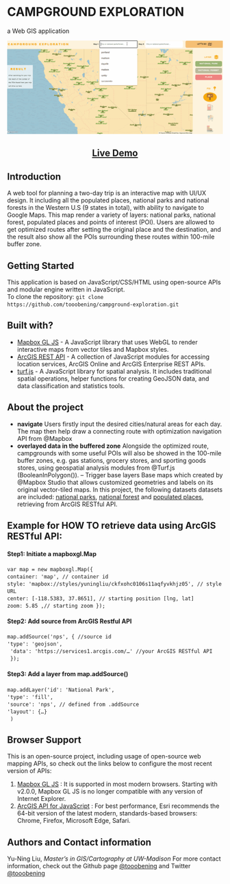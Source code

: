 # CAMPGROUND EXPLORATION
a Web GIS application

![Image of Yaktocat](./img/gif/gif.gif)

<h2 align="center"><a  href="https://tooobening.github.io/campground-exploration/">Live Demo</a></h2>

## Introduction

A web tool for planning a two-day trip is an interactive map with UI/UX design. It including all the populated places, national parks and national forests in the Western U.S (9 states in total), with ability to navigate to Google Maps.
This map render a variety of layers: national parks, national forest, populated places and points of interest (POI). Users are allowed to get optimized routes after setting the original place and the destination, and the result also show all the POIs surrounding these routes within 100-mile buffer zone.

## Getting Started

This application is based on JavaScript/CSS/HTML using open-source APIs and modular engine written in JavaScript.
<br>To clone the repository: `git clone https://github.com/tooobening/campground-exploration.git`

## Built with?

- [Mapbox GL JS](https://docs.mapbox.com/mapbox-gl-js/api/) - A JavaScript library that uses WebGL to render interactive maps from vector tiles and Mapbox styles.
- [ArcGIS REST API](https://developers.arcgis.com/arcgis-rest-js/) - A collection of JavaScript modules for accessing location services, ArcGIS Online and ArcGIS Enterprise REST APIs.
- [turf.js](https://turfjs.org/) - A JavaScript library for spatial analysis. It includes traditional spatial operations, helper functions for creating GeoJSON data, and data classification and statistics tools.

## About the project

- **navigate**
  Users firstly input the desired cities/natural areas for each day. The map then help draw a connecting route with optimization navigation API from @Mapbox
- **overlayed data in the buffered zone**
  Alongside the optimized route, campgrounds with some useful POIs will also be showed in the 100-mile buffer zones, e.g. gas stations, grocery stores, and sporting goods stores, using geospatial analysis modules from @Turf.js (BooleanInPolygon()). – Trigger base layers
  Base maps which created by @Mapbox Studio that allows customized geometries and labels on its original vector-tiled maps. In this project, the following datasets datasets are included: [national parks](https://public-nps.opendata.arcgis.com/datasets/nps-boundary-1?geometry=-144.334%2C-20.479%2C119.338%2C70.899), [national forest](https://hub.arcgis.com/datasets/3451bcca1dbc45168ed0b3f54c6098d3_0?geometry=-128.332%2C43.003%2C-113.512%2C45.750&orderBy=FORESTNAME) and [populated places](https://hub.arcgis.com/datasets/esri::usa-census-populated-places/data?geometry=-128.016%2C41.904%2C-113.196%2C44.701), retrieving from ArcGIS RESTful API.

## Example for HOW TO retrieve data using ArcGIS RESTful API:

#### Step1: Initiate a mapboxgl.Map

`var map = new mapboxgl.Map({` <br> `container: 'map', // container id` <br> `style: 'mapbox://styles/yuningliu/ckfxohc0106s11aqfyvkhjz05', // style URL `<br>
`center: [-118.5383, 37.8651], // starting position [lng, lat] `<br>`zoom: 5.85 ,// starting zoom });`

#### Step2: Add source from ArcGIS Restful API

`map.addSource('nps', { //source id`<br>
`'type': 'geojson', `<br>
` 'data': 'https://services1.arcgis.com/…' //your ArcGIS RESTful API`<br>
` });`

#### Step3: Add a layer from map.addSource()

`map.addLayer('id': 'National Park', `<br>
`'type': 'fill',` <br>
`'source': 'nps', // defined from .addSource`<br>
`'layout': {…}`<br>
` )`

## Browser Support

This is an open-source project, including usage of open-source web mapping APIs, so check out the links below to configure the most recent version of APIs:

1. [Mapbox GL JS](https://docs.mapbox.com/help/troubleshooting/mapbox-browser-support/#mapbox-gl-js) : It is supported in most modern browsers. Starting with v2.0.0, Mapbox GL JS is no longer compatible with any version of Internet Explorer.
2. [ArcGIS API for JavaScript](https://developers.arcgis.com/javascript/latest/system-requirements/) : For best performance, Esri recommends the 64-bit version of the latest modern, standards-based browsers: Chrome, Firefox, Microsoft Edge, Safari.

## Authors and Contact information

Yu-Ning Liu, _Master’s in GIS/Cartography at UW-Madison_ For more contact information, check out the Github page [@tooobening](https://github.com/tooobening/) and Twitter [@tooobening](https://twitter.com/tooobening)
